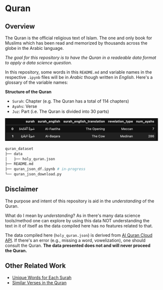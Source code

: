 # Quran

## Overview
The Quran is the official religious text of Islam. The one and only book for Muslims which has been read and memorized by thousands across the globe in the Arabic language. 

*The goal for this repository is to have the Quran in a readeable data format to apply a data science question.*

In this repository, some words in this ```README.md``` and variable names in the respective ```.ipynb``` files will be in *Arabic* though written in *English*. Here's a glossary of the variable names:

**Structure of the Quran**
- ```Surah```: Chapter (e.g. The Quran has a total of 114 chapters)
- ```Ayahs```: Verse
- ```Juz```: Part (i.e. The Quran is divided into 30 parts)

![Image](img/quran_data_ch_1-2.png) 

```bash
quran_dataset
├── data
│   ├── holy_quran.json 
├── README.md
├── quran_json_df.ipynb # in-progress
└── quran_json_download.py 
```

## Disclaimer
The purpose and intent of this repository is aid in the *understanding* of the Quran. 

What do I mean by *understanding*? As in there's many data science tools/method one can explore by using this data NOT understanding the text in it of itself as the data compiled here has no features related to that. 

The data compiled here (```holy_quran.json```) is derived from [Al Quran Cloud API](https://alquran.cloud/api). If there's an error (e.g., missing a word, vowelization), one should consult the Quran. **The data presented does not and will never proceed the Quran.**

## Other Related Work
- [Unique Words for Each Surah](https://github.com/mmayet/quran_sandbox)
- [Similar Verses in the Quran](https://github.com/jawadshuaib/quran-similarity-search-jupyter-notebooks)
